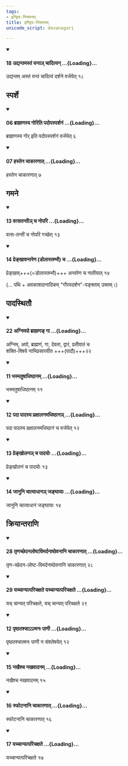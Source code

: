 ```yaml
---
tags:
- इन्द्रिय-नियमनम्
title: इन्द्रिय-नियमनम्
unicode_script: devanagari

---
```

<div class="js_include" newlevelforh1="4" unfilled url="/vedAH_yajuH/taittirIyam/sUtram/ApastambaH/dharma-sUtram/vishvAsa-prastutiH/1/11/31/18_udyantamastaM_yanta~n_chAdityan.md">
<details open><summary><h4>18 उद्यन्तमस्तं यन्तञ् चादित्यन् ...{Loading}...</h4></summary>

उद्यन्तम् अस्तं यन्तं चादित्यं दर्शने वर्जयेत् १८
</details>
</div>
  

## स्पर्शे
<div class="js_include" newlevelforh1="4" unfilled url="/vedAH_yajuH/taittirIyam/sUtram/ApastambaH/dharma-sUtram/vishvAsa-prastutiH/1/11/31/06_brAhmaNasya_goriti_padopasparshanaM.md">
<details open><summary><h4>06 ब्राह्मणस्य गोरिति पदोपस्पर्शनं ...{Loading}...</h4></summary>

ब्राह्मणस्य गोर् इति पदोपस्पर्शनं वर्जयेत् ६
</details>
</div>
<div class="js_include" newlevelforh1="4" unfilled url="/vedAH_yajuH/taittirIyam/sUtram/ApastambaH/dharma-sUtram/vishvAsa-prastutiH/1/11/31/07_hastena_chAkAraNAt.md">
<details open><summary><h4>07 हस्तेन चाकारणात् ...{Loading}...</h4></summary>

हस्तेन चाकारणात् ७
</details>
</div>
  

## गमने
<div class="js_include" newlevelforh1="4" unfilled url="/vedAH_yajuH/taittirIyam/sUtram/ApastambaH/dharma-sUtram/vishvAsa-prastutiH/1/11/31/13_vatsatantI~n_cha_nopari.md">
<details open><summary><h4>13 वत्सतन्तीञ् च नोपरि ...{Loading}...</h4></summary>

वत्स-तन्तीं च नोपरि गच्छेत् १३
</details>
</div>
<div class="js_include" newlevelforh1="4" unfilled url="/vedAH_yajuH/taittirIyam/sUtram/ApastambaH/dharma-sUtram/vishvAsa-prastutiH/1/11/31/14_prenkhAvantareNa_DolAstambhau_cha.md">
<details open><summary><h4>14 प्रेङ्खावन्तरेण (डोलास्तम्भौ) च ...{Loading}...</h4></summary>

प्रेङ्खाव्+++(=डोलास्तम्भौ)+++ अन्तरेण च नातीयात् १४
</details>
</div>
   

(… पथि + अवकाशदानादिकम् "गौरवदर्शन"-पङ्क्ताव् उक्तम्।)

## पादस्थितौ
<div class="js_include" newlevelforh1="4" unfilled url="/vedAH_yajuH/taittirIyam/sUtram/ApastambaH/dharma-sUtram/vishvAsa-prastutiH/1/11/30/22_agnimapo_brAhmaNa~N_gA.md">
<details open><summary><h4>22 अग्निमपो ब्राह्मणङ् गा ...{Loading}...</h4></summary>

अग्निम्, अपो, ब्राह्मणं, गा, देवता, द्वारं, प्रतीवातं च  
शक्ति-विषये नाभिप्रसारयीत +++(पादौ)+++२२
</details>
</div>
<div class="js_include" newlevelforh1="4" unfilled url="/vedAH_yajuH/taittirIyam/sUtram/ApastambaH/dharma-sUtram/vishvAsa-prastutiH/2/08/20/11_bhasmatuShAdhiShThAnam.md">
<details open><summary><h4>11 भस्मतुषाधिष्ठानम् ...{Loading}...</h4></summary>

भस्मतुषाधिष्ठानम् ११
</details>
</div>
<div class="js_include" newlevelforh1="4" unfilled url="/vedAH_yajuH/taittirIyam/sUtram/ApastambaH/dharma-sUtram/vishvAsa-prastutiH/2/08/20/12_padA_pAdasya_praxAlanamadhiShThAna~n.md">
<details open><summary><h4>12 पदा पादस्य प्रक्षालनमधिष्ठानञ् ...{Loading}...</h4></summary>

पदा पादस्य प्रक्षालनमधिष्ठानं च वर्जयेत् १२
</details>
</div>
<div class="js_include" newlevelforh1="4" unfilled url="/vedAH_yajuH/taittirIyam/sUtram/ApastambaH/dharma-sUtram/vishvAsa-prastutiH/2/08/20/13_prenkholana~n_cha_pAdayoH.md">
<details open><summary><h4>13 प्रेङ्खोलनञ् च पादयोः ...{Loading}...</h4></summary>

प्रेङ्खोलनं च पादयोः १३
</details>
</div>
<div class="js_include" newlevelforh1="4" unfilled url="/vedAH_yajuH/taittirIyam/sUtram/ApastambaH/dharma-sUtram/vishvAsa-prastutiH/2/08/20/14_jAnuni_chAtyAdhAna~n_janghAyAH.md">
<details open><summary><h4>14 जानुनि चात्याधानञ् जङ्घायाः ...{Loading}...</h4></summary>

जानुनि चात्याधानं जङ्घायाः १४
</details>
</div>
  

## क्रियान्तराणि
<div class="js_include" newlevelforh1="4" unfilled url="/vedAH_yajuH/taittirIyam/sUtram/ApastambaH/dharma-sUtram/vishvAsa-prastutiH/1/11/32/28_tRNachChedanaloShTavimardanAShThevanAni_chAkAraNAt.md">
<details open><summary><h4>28 तृणच्छेदनलोष्टविमर्दनाष्ठेवनानि चाकारणात् ...{Loading}...</h4></summary>

तृण-च्छेदन-लोष्ट-विमर्दनाष्ठेवनानि चाकारणात् २८
</details>
</div>
<div class="js_include" newlevelforh1="4" unfilled url="/vedAH_yajuH/taittirIyam/sUtram/ApastambaH/dharma-sUtram/vishvAsa-prastutiH/1/11/32/29_yachchAnyatparichaxate_yachchAnyatparichaxate.md">
<details open><summary><h4>29 यच्चान्यत्परिचक्षते यच्चान्यत्परिचक्षते ...{Loading}...</h4></summary>

यच् चान्यत् परिचक्षते, यच् चान्यत् परिचक्षते २९
</details>
</div>
<div class="js_include" newlevelforh1="4" unfilled url="/vedAH_yajuH/taittirIyam/sUtram/ApastambaH/dharma-sUtram/vishvAsa-prastutiH/2/05/12/12_pRShThatash_chAtmanaH.md">
<details open><summary><h4>12 पृष्ठतश्चाऽऽत्मनः पाणी ...{Loading}...</h4></summary>


पृष्ठतश्चात्मनः पाणी न संश्लेषयेत् १२

</details>
</div>
<div class="js_include" newlevelforh1="4" unfilled url="/vedAH_yajuH/taittirIyam/sUtram/ApastambaH/dharma-sUtram/vishvAsa-prastutiH/2/08/20/15_nakhaishcha_nakhavAdanam.md">
<details open><summary><h4>15 नखैश्च नखवादनम् ...{Loading}...</h4></summary>

नखैश्च नखवादनम् १५
</details>
</div>
<div class="js_include" newlevelforh1="4" unfilled url="/vedAH_yajuH/taittirIyam/sUtram/ApastambaH/dharma-sUtram/vishvAsa-prastutiH/2/08/20/16_sphoTanAni_chAkAraNAt.md">
<details open><summary><h4>16 स्फोटनानि चाकारणात् ...{Loading}...</h4></summary>

स्फोटनानि चाकारणात् १६
</details>
</div>
<div class="js_include" newlevelforh1="4" unfilled url="/vedAH_yajuH/taittirIyam/sUtram/ApastambaH/dharma-sUtram/vishvAsa-prastutiH/2/08/20/17_yachchAnyatparichaxate.md">
<details open><summary><h4>17 यच्चान्यत्परिचक्षते ...{Loading}...</h4></summary>

यच्चान्यत्परिचक्षते १७
</details>
</div>
